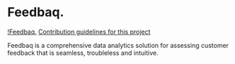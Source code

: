 # Feedbaq.

[!Feedbaq.](http://logo.png)
[Contribution guidelines for this project](./logo.png)

Feedbaq is a comprehensive data analytics solution for assessing customer feedback that is seamless, troubleless and intuitive.
